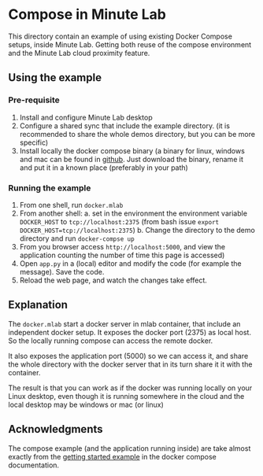Compose in Minute Lab
=====================

This directory contain an example of using existing Docker Compose setups, inside Minute Lab.
Getting both reuse of the compose environment and the Minute Lab cloud proximity feature.

## Using the example

### Pre-requisite

1. Install and configure Minute Lab desktop
2. Configure a shared sync that include the example directory.
   (it is recommended to share the whole demos directory, but you can be more specific)
3. Install locally the docker compose binary (a binary for linux, windows and mac can be found in
   [github](https://github.com/docker/compose/releases). Just download the binary, rename it and put
   it in a known place (preferably in your path)

### Running the example

1. From one shell, run `docker.mlab`
2. From another shell:
       a. set in the environment the environment variable `DOCKER_HOST` to `tcp://localhost:2375`
       (from bash issue `export DOCKER_HOST=tcp://localhost:2375`)
       b. Change the directory to the demo directory and run `docker-compse up`
3. From you browser access `http://localhost:5000`, and view the application
   counting the number of time this page is accessed)
4. Open `app.py` in a (local) editor and modify the code (for example the message). Save the code.
5. Reload the web page, and watch the changes take effect.

## Explanation

The `docker.mlab` start a docker server in mlab container, that include an independent docker setup.
It exposes the docker port (2375) as local host. So the locally running compose can access
the remote docker.

It also exposes the application port (5000) so we can access it, and share the whole directory
with the docker server that in its turn share it it with the container.

The result is that you can work as if the docker was running locally on your Linux desktop,
even though it is running somewhere in the cloud and the local desktop may be windows or mac (or linux)

## Acknowledgments

The compose example (and the application running inside) are take almost exactly
from the [getting started example](https://docs.docker.com/compose/gettingstarted/)
in the docker compose documentation.
